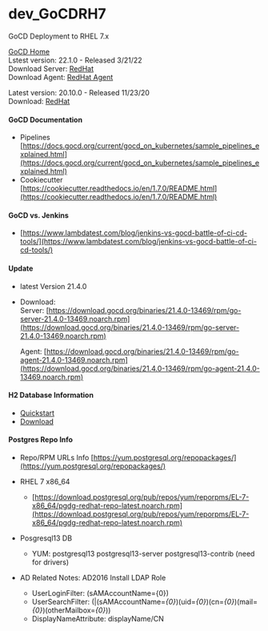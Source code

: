 # dev_GoCDRH7
GoCD Deployment to RHEL 7.x

[GoCD Home](https://gocd.org)<br/>
Lstest version: 22.1.0 - Released 3/21/22<br/>
Download Server: [RedHat](https://download.gocd.org/binaries/22.1.0-13913/rpm/go-server-22.1.0-13913.noarch.rpm) <br/>
Download Agent: [RedHat Agent](https://download.gocd.org/binaries/22.1.0-13913/rpm/go-agent-22.1.0-13913.noarch.rpm) <br/>

Latest version: 20.10.0 - Released 11/23/20<br/>
Download: [RedHat](https://www.gocd.org/download/#redhat)<br/>

#### GoCD Documentation
- Pipelines
  [https://docs.gocd.org/current/gocd_on_kubernetes/sample_pipelines_explained.html](https://docs.gocd.org/current/gocd_on_kubernetes/sample_pipelines_explained.html) <br/>
- Cookiecutter
  [https://cookiecutter.readthedocs.io/en/1.7.0/README.html](https://cookiecutter.readthedocs.io/en/1.7.0/README.html) <br/>

#### GoCD vs. Jenkins
- [https://www.lambdatest.com/blog/jenkins-vs-gocd-battle-of-ci-cd-tools/](https://www.lambdatest.com/blog/jenkins-vs-gocd-battle-of-ci-cd-tools/) <br/>

#### Update
- latest Version 21.4.0
- Download: <br/>
  Server: [https://download.gocd.org/binaries/21.4.0-13469/rpm/go-server-21.4.0-13469.noarch.rpm](https://download.gocd.org/binaries/21.4.0-13469/rpm/go-server-21.4.0-13469.noarch.rpm) <br/>
  
  Agent: [https://download.gocd.org/binaries/21.4.0-13469/rpm/go-agent-21.4.0-13469.noarch.rpm](https://download.gocd.org/binaries/21.4.0-13469/rpm/go-agent-21.4.0-13469.noarch.rpm) <br/>

#### H2 Database Information
- [Quickstart](http://www.h2database.com/html/quickstart.html) <br/>
- [Download](http://www.h2database.com/html/download.html) <br/>

#### Postgres Repo Info
- Repo/RPM URLs Info
  [https://yum.postgresql.org/repopackages/](https://yum.postgresql.org/repopackages/) <br/>
  
- RHEL 7 x86_64
  - [https://download.postgresql.org/pub/repos/yum/reporpms/EL-7-x86_64/pgdg-redhat-repo-latest.noarch.rpm](https://download.postgresql.org/pub/repos/yum/reporpms/EL-7-x86_64/pgdg-redhat-repo-latest.noarch.rpm) <br/>

- Posgresql13 DB
  - YUM:  postgresql13 postgresql13-server postgresql13-contrib (need for drivers)

- AD Related Notes: AD2016 Install LDAP Role
  - UserLoginFilter: (sAMAccountName={0})  
  - UserSearchFilter: (|(sAMAccountName=*{0}*)(uid=*{0}*)(cn=*{0}*)(mail=*{0}*)(otherMailbox=*{0}*))
  - DisplayNameAttribute: displayName/CN
  


